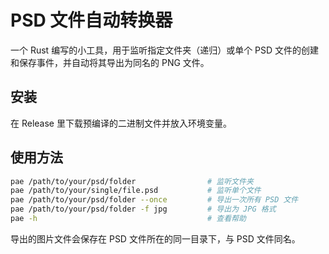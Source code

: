 # PSD 文件自动转换器

一个 Rust 编写的小工具，用于监听指定文件夹（递归）或单个 PSD 文件的创建和保存事件，并自动将其导出为同名的 PNG 文件。

## 安装

在 Release 里下载预编译的二进制文件并放入环境变量。

## 使用方法

```bash
pae /path/to/your/psd/folder                # 监听文件夹
pae /path/to/your/single/file.psd           # 监听单个文件
pae /path/to/your/psd/folder --once         # 导出一次所有 PSD 文件
pae /path/to/your/psd/folder -f jpg         # 导出为 JPG 格式
pae -h                                      # 查看帮助
```

导出的图片文件会保存在 PSD 文件所在的同一目录下，与 PSD 文件同名。

